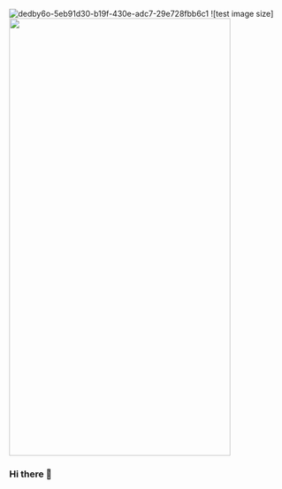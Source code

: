 ![dedby6o-5eb91d30-b19f-430e-adc7-29e728fbb6c1](https://user-images.githubusercontent.com/47109261/172819068-e07d07e7-59bc-4ed8-8ca7-edc57898cee2.gif)
![test image size]<img src="https://user-images.githubusercontent.com/47109261/172819068-e07d07e7-59bc-4ed8-8ca7-edc57898cee2.gif" width="400" height="790">
### Hi there 👋

<!--
**muhammadganiev/muhammadganiev** is a ✨ _special_ ✨ repository because its `README.md` (this file) appears on your GitHub profile.

Here are some ideas to get you started:

- 🔭 I’m currently working on ...
- 🌱 I’m currently learning ...
- 👯 I’m looking to collaborate on ...
- 🤔 I’m looking for help with ...
- 💬 Ask me about ...
- 📫 How to reach me: ...
- 😄 Pronouns: ...
- ⚡ Fun fact: ...
-->
